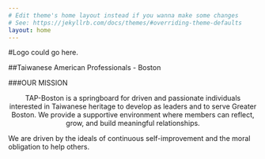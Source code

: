 ```yaml
---
# Edit theme's home layout instead if you wanna make some changes
# See: https://jekyllrb.com/docs/themes/#overriding-theme-defaults
layout: home
---
```

#Logo could go here.

##Taiwanese American Professionals - Boston

###OUR MISSION
<p style="text-align: center;">
TAP-Boston is a springboard for driven and passionate individuals interested in Taiwanese heritage to develop as leaders and to serve Greater Boston. We provide a supportive environment where members can reflect, grow, and build meaningful relationships.

We are driven by the ideals of continuous self-improvement and the moral obligation to help others.

